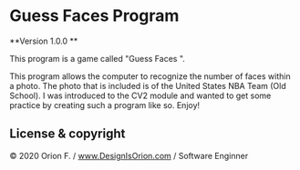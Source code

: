 # Guess Faces Program

**Version 1.0.0 **

This program is a game called "Guess Faces ".

This program allows the computer to recognize the number of faces within a photo. The photo that is included is of the United States NBA Team (Old School). I was introduced to the CV2 module and wanted to get some practice by creating such a program like so. Enjoy!

## License & copyright

© 2020 Orion F. / www.DesignIsOrion.com / Software Enginner
